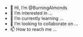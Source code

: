 - 👋 Hi, I’m @BurningAlmonds
- 👀 I’m interested in ...
- 🌱 I’m currently learning ...
- 💞️ I’m looking to collaborate on ...
- 📫 How to reach me ...

<!---
BurningAlmonds/BurningAlmonds is a ✨ special ✨ repository because its `README.md` (this file) appears on your GitHub profile.
You can click the Preview link to take a look at your changes.
--->
